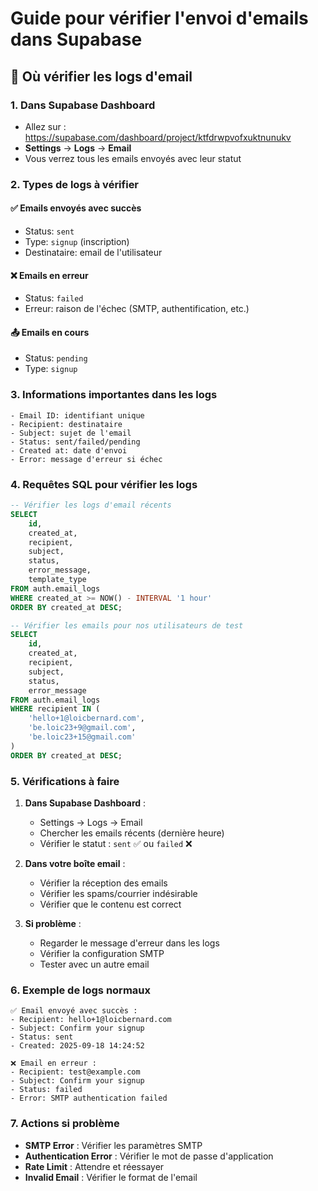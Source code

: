 # Guide pour vérifier l'envoi d'emails dans Supabase

## 📧 Où vérifier les logs d'email

### 1. Dans Supabase Dashboard
- Allez sur : https://supabase.com/dashboard/project/ktfdrwpvofxuktnunukv
- **Settings** → **Logs** → **Email**
- Vous verrez tous les emails envoyés avec leur statut

### 2. Types de logs à vérifier

#### ✅ Emails envoyés avec succès
- Status: `sent`
- Type: `signup` (inscription)
- Destinataire: email de l'utilisateur

#### ❌ Emails en erreur
- Status: `failed`
- Erreur: raison de l'échec (SMTP, authentification, etc.)

#### 📤 Emails en cours
- Status: `pending`
- Type: `signup`

### 3. Informations importantes dans les logs

```
- Email ID: identifiant unique
- Recipient: destinataire
- Subject: sujet de l'email
- Status: sent/failed/pending
- Created at: date d'envoi
- Error: message d'erreur si échec
```

### 4. Requêtes SQL pour vérifier les logs

```sql
-- Vérifier les logs d'email récents
SELECT 
    id,
    created_at,
    recipient,
    subject,
    status,
    error_message,
    template_type
FROM auth.email_logs 
WHERE created_at >= NOW() - INTERVAL '1 hour'
ORDER BY created_at DESC;

-- Vérifier les emails pour nos utilisateurs de test
SELECT 
    id,
    created_at,
    recipient,
    subject,
    status,
    error_message
FROM auth.email_logs 
WHERE recipient IN (
    'hello+1@loicbernard.com',
    'be.loic23+9@gmail.com', 
    'be.loic23+15@gmail.com'
)
ORDER BY created_at DESC;
```

### 5. Vérifications à faire

1. **Dans Supabase Dashboard** :
   - Settings → Logs → Email
   - Chercher les emails récents (dernière heure)
   - Vérifier le statut : `sent` ✅ ou `failed` ❌

2. **Dans votre boîte email** :
   - Vérifier la réception des emails
   - Vérifier les spams/courrier indésirable
   - Vérifier que le contenu est correct

3. **Si problème** :
   - Regarder le message d'erreur dans les logs
   - Vérifier la configuration SMTP
   - Tester avec un autre email

### 6. Exemple de logs normaux

```
✅ Email envoyé avec succès :
- Recipient: hello+1@loicbernard.com
- Subject: Confirm your signup
- Status: sent
- Created: 2025-09-18 14:24:52

❌ Email en erreur :
- Recipient: test@example.com
- Subject: Confirm your signup  
- Status: failed
- Error: SMTP authentication failed
```

### 7. Actions si problème

- **SMTP Error** : Vérifier les paramètres SMTP
- **Authentication Error** : Vérifier le mot de passe d'application
- **Rate Limit** : Attendre et réessayer
- **Invalid Email** : Vérifier le format de l'email
